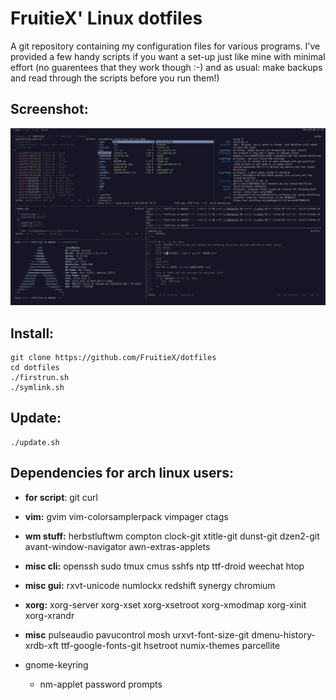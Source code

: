 FruitieX' Linux dotfiles
========================
A git repository containing my configuration files for various programs. I've
provided a few handy scripts if you want a set-up just like mine with minimal
effort (no guarentees that they work though :-) and as usual: make backups and
read through the scripts before you run them!)

Screenshot:
-----------
![Screenshot](/screenshot.png "Screenshot of config in action")

Install:
--------

	git clone https://github.com/FruitieX/dotfiles
	cd dotfiles
	./firstrun.sh
	./symlink.sh

Update:
-------

	./update.sh

Dependencies for arch linux users:
----------------------------------
* **for script**:
	git curl

* **vim:**
	gvim vim-colorsamplerpack vimpager ctags

* **wm stuff:**
	herbstluftwm compton clock-git xtitle-git dunst-git dzen2-git avant-window-navigator awn-extras-applets

* **misc cli:**
	openssh sudo tmux cmus sshfs ntp ttf-droid weechat htop

* **misc gui:**
	rxvt-unicode numlockx redshift synergy chromium

* **xorg:**
	xorg-server xorg-xset xorg-xsetroot xorg-xmodmap xorg-xinit xorg-xrandr

* **misc**
	pulseaudio pavucontrol mosh urxvt-font-size-git dmenu-history-xrdb-xft ttf-google-fonts-git hsetroot numix-themes parcellite

* gnome-keyring
    * nm-applet password prompts
